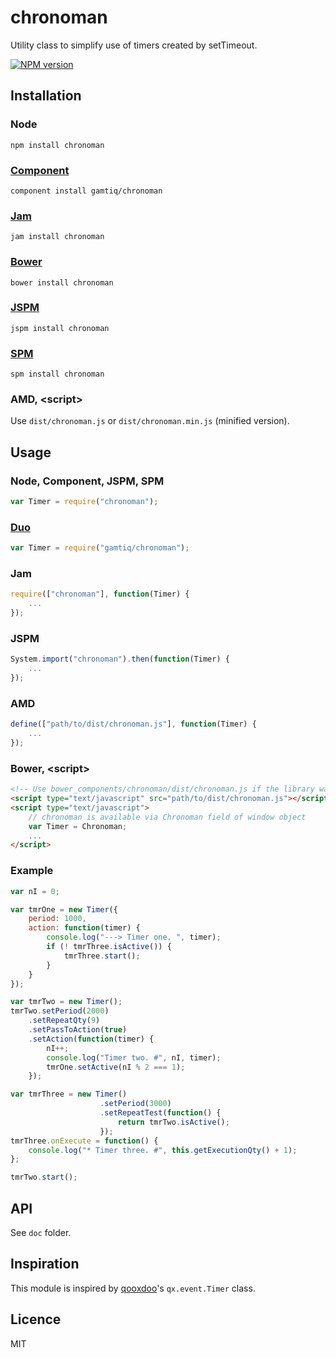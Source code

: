 # chronoman

Utility class to simplify use of timers created by setTimeout.

[![NPM version](https://badge.fury.io/js/chronoman.png)](http://badge.fury.io/js/chronoman)

## Installation

### Node

    npm install chronoman

### [Component](https://github.com/componentjs/component)

    component install gamtiq/chronoman

### [Jam](http://jamjs.org)

    jam install chronoman

### [Bower](http://bower.io)

    bower install chronoman

### [JSPM](http://jspm.io)

    jspm install chronoman

### [SPM](http://spmjs.io)

    spm install chronoman

### AMD, &lt;script&gt;

Use `dist/chronoman.js` or `dist/chronoman.min.js` (minified version).

## Usage

### Node, Component, JSPM, SPM

```js
var Timer = require("chronoman");
```

### [Duo](http://duojs.org)

```js
var Timer = require("gamtiq/chronoman");
```

### Jam

```js
require(["chronoman"], function(Timer) {
    ...
});
```

### JSPM

```js
System.import("chronoman").then(function(Timer) {
    ...
});
```

### AMD

```js
define(["path/to/dist/chronoman.js"], function(Timer) {
    ...
});
```

### Bower, &lt;script&gt;

```html
<!-- Use bower_components/chronoman/dist/chronoman.js if the library was installed by Bower -->
<script type="text/javascript" src="path/to/dist/chronoman.js"></script>
<script type="text/javascript">
    // сhronoman is available via Chronoman field of window object
    var Timer = Chronoman;
    ...
</script>
```

### Example

```js
var nI = 0;

var tmrOne = new Timer({
    period: 1000,
    action: function(timer) {
        console.log("---> Timer one. ", timer);
        if (! tmrThree.isActive()) {
            tmrThree.start();
        }
    }
});

var tmrTwo = new Timer();
tmrTwo.setPeriod(2000)
    .setRepeatQty(9)
    .setPassToAction(true)
    .setAction(function(timer) {
        nI++;
        console.log("Timer two. #", nI, timer);
        tmrOne.setActive(nI % 2 === 1);
    });

var tmrThree = new Timer()
                    .setPeriod(3000)
                    .setRepeatTest(function() {
                        return tmrTwo.isActive();
                    });
tmrThree.onExecute = function() {
    console.log("* Timer three. #", this.getExecutionQty() + 1);
};

tmrTwo.start();
```

## API

See `doc` folder.

## Inspiration

This module is inspired by [qooxdoo](http://qooxdoo.org)'s `qx.event.Timer` class.

## Licence

MIT

